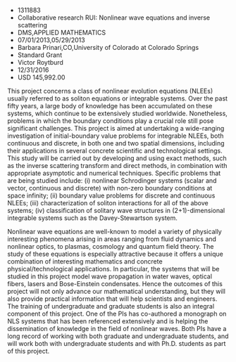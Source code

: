 
* 1311883
* Collaborative research RUI: Nonlinear wave equations and inverse scattering
* DMS,APPLIED MATHEMATICS
* 07/01/2013,05/29/2013
* Barbara Prinari,CO,University of Colorado at Colorado Springs
* Standard Grant
* Victor Roytburd
* 12/31/2016
* USD 145,992.00

This project concerns a class of nonlinear evolution equations (NLEEs) usually
referred to as soliton equations or integrable systems. Over the past fifty
years, a large body of knowledge has been accumulated on these systems, which
continue to be extensively studied worldwide. Nonetheless, problems in which the
boundary conditions play a crucial role still pose significant challenges. This
project is aimed at undertaking a wide-ranging investigation of initial-boundary
value problems for integrable NLEEs, both continuous and discrete, in both one
and two spatial dimensions, including their applications in several concrete
scientific and technological settings. This study will be carried out by
developing and using exact methods, such as the inverse scattering transform and
direct methods, in combination with appropriate asymptotic and numerical
techniques. Specific problems that are being studied include: (i) nonlinear
Schrodinger systems (scalar and vector, continuous and discrete) with non-zero
boundary conditions at space infinity; (ii) boundary value problems for discrete
and continuous NLEEs; (iii) characterization of soliton interactions for all of
the above systems; (iv) classification of solitary wave structures in
(2+1)-dimensional integrable systems such as the Davey-Stewartson system.

Nonlinear wave equations are well-known to model a variety of physically
interesting phenomena arising in areas ranging from fluid dynamics and nonlinear
optics, to plasmas, cosmology and quantum field theory. The study of these
equations is especially attractive because it offers a unique combination of
interesting mathematics and concrete physical/technological applications. In
particular, the systems that will be studied in this project model wave
propagation in water waves, optical fibers, lasers and Bose-Einstein
condensates. Hence the outcomes of this project will not only advance our
mathematical understanding, but they will also provide practical information
that will help scientists and engineers. The training of undergraduate and
graduate students is also an integral component of this project. One of the PIs
has co-authored a monograph on NLS systems that has been referenced extensively
and is helping the dissemination of knowledge in the field of nonlinear waves.
Both PIs have a long record of working with both graduate and undergraduate
students, and will work both with undergraduate students and with Ph.D. students
as part of this project.
